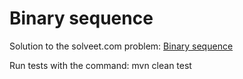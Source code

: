 Binary sequence
===============

Solution to the solveet.com problem: [Binary sequence](http://www.solveet.com/exercises/Extraer-periodo-de-una-secuencia-binaria/60)

Run tests with the command:
    mvn clean test

